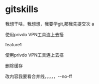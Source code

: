 # gitskills
我想干啥，我想想，我要学git,那我先提交次
a

使用privdo VPN工具连上去搭

feature1

使用privdo VPN工具连上去搭

删除缓存

改内容我要看合并线，，，，，--no-ff